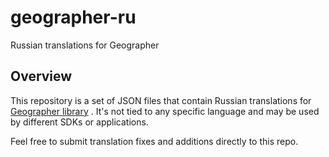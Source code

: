 # geographer-ru
Russian translations for Geographer

## Overview

This repository is a set of JSON files that contain Russian translations for [Geographer library](https://github.com/MenaraSolutions/geographer) . It's not tied
to any specific language and may be used by different SDKs or applications.

Feel free to submit translation fixes and additions directly to this repo.
